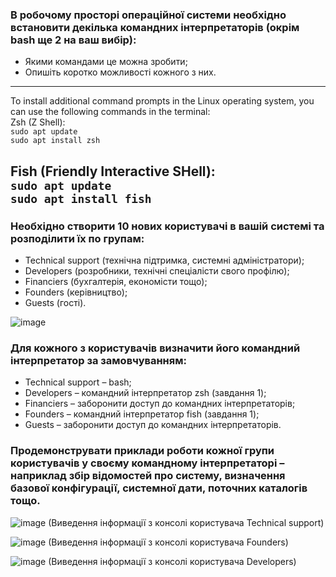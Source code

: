 ### В робочому просторі операційної системи необхідно встановити декілька командних інтерпретаторів (окрім bash ще 2 на ваш вибір):  
- Якими командами це можна зробити;  
- Опишіть коротко можливості кожного з них.

---
To install additional command prompts in the Linux operating system, you can use the following commands in the terminal:  
Zsh (Z Shell):  
`sudo apt update`  
`sudo apt install zsh`  

Fish (Friendly Interactive SHell):  
`sudo apt update`  
`sudo apt install fish`    
---

### Необхідно створити 10 нових користувачі в вашій системі та розподілити їх по групам:  
- Technical support (технічна підтримка, системні адміністратори);  
- Developers (розробники, технічні спеціалісти свого профілю);  
- Financiers (бухгалтерія, економісти тощо);  
- Founders (керівництво);  
- Guests (гості).

![image](https://github.com/user-attachments/assets/8bd2213c-309a-4da9-a6e6-fd007c678e3b)

### Для кожного з користувачів визначити його командний інтерпретатор за замовчуванням:
- Technical support – bash;  
- Developers – командний інтерпретатор zsh (завдання 1);  
- Financiers – заборонити доступ до командних інтерпретаторів;   
- Founders – командний інтерпретатор fish (завдання 1);  
- Guests – заборонити доступ до командних інтерпретаторів.

### Продемонструвати приклади роботи кожної групи користувачів у своєму командному інтерпретаторі – наприклад збір відомостей про систему, визначення базової конфігурації, системної дати, поточних каталогів тощо.
![image](https://github.com/user-attachments/assets/da41e799-3b50-4eb4-8a2a-b84ecabc6385)
(Виведення інформації з консолі користувача Technical support)

![image](https://github.com/user-attachments/assets/eca3aec3-364c-4ed0-982d-c8be9603f4c9)
(Виведення інформації з консолі користувача Founders)

![image](https://github.com/user-attachments/assets/96499d8a-d44c-481f-8a7e-91f84aa51abc)
(Виведення інформації з консолі користувача Developers)




